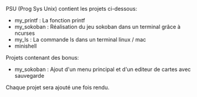 PSU (Prog Sys Unix) contient les projets ci-dessous:
- my_printf : La fonction printf
- my_sokoban : Réalisation du jeu sokoban dans un terminal grâce à ncurses
- my_ls : La commande ls dans un terminal linux / mac
- minishell

Projets contenant des bonus:
- my_sokoban : Ajout d'un menu principal et d'un editeur de cartes avec sauvegarde

Chaque projet sera ajouté une fois rendu.
